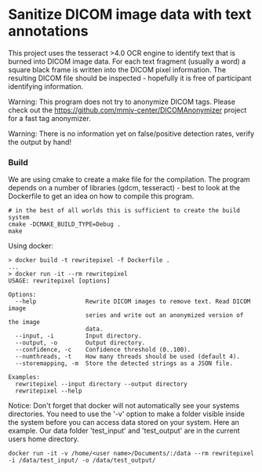 # Sanitize DICOM image data with text annotations

This project uses the tesseract >4.0 OCR engine to identify text that is burned into DICOM image data. For each text fragment (usually a word) a square black frame is written into the DICOM pixel information. The resulting DICOM file should be inspected - hopefully it is free of participant identifying information.

Warning: This program does not try to anonymize DICOM tags. Please check out the https://github.com/mmiv-center/DICOMAnonymizer project for a fast tag anonymizer.

Warning: There is no information yet on false/positive detection rates, verify the output by hand!

### Build

We are using cmake to create a make file for the compilation. The program depends on a number of libraries (gdcm, tesseract) - best to look at the Dockerfile to get an idea on how to compile this program.

```
# in the best of all worlds this is sufficient to create the build system
cmake -DCMAKE_BUILD_TYPE=Debug .
make
```

Using docker:
```
> docker build -t rewritepixel -f Dockerfile .
...
> docker run -it --rm rewritepixel 
USAGE: rewritepixel [options]

Options:
  --help              Rewrite DICOM images to remove text. Read DICOM image
                      series and write out an anonymized version of the image
                      data.
  --input, -i         Input directory.
  --output, -o        Output directory.
  --confidence, -c    Confidence threshold (0..100).
  --numthreads, -t    How many threads should be used (default 4).
  --storemapping, -m  Store the detected strings as a JSON file.

Examples:
  rewritepixel --input directory --output directory
  rewritepixel --help
```

Notice: Don't forget that docker will not automatically see your systems directories. You need to use the '-v' option to make a folder visible inside the system before you can access data stored on your system. Here an example. Our data folder 'test_input' and 'test_output' are in the current users home directory.
```
docker run -it -v /home/<user name>/Documents/:/data --rm rewritepixel -i /data/test_input/ -o /data/test_output/
```
